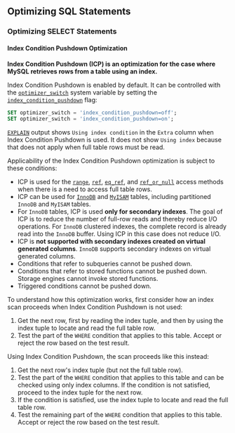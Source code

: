 ## Optimizing SQL Statements

### Optimizing SELECT Statements

#### Index Condition Pushdown Optimization

**Index Condition Pushdown (ICP) is an optimization for the case where MySQL retrieves rows from a table using an index.** 

Index Condition Pushdown is enabled by default. It can be controlled with the [`optimizer_switch`](https://dev.mysql.com/doc/refman/8.0/en/server-system-variables.html#sysvar_optimizer_switch) system variable by setting the [`index_condition_pushdown`](https://dev.mysql.com/doc/refman/8.0/en/switchable-optimizations.html#optflag_index-condition-pushdown) flag:

```sql
SET optimizer_switch = 'index_condition_pushdown=off';
SET optimizer_switch = 'index_condition_pushdown=on';
```

[`EXPLAIN`](https://dev.mysql.com/doc/refman/8.0/en/explain.html) output shows `Using index condition` in the `Extra` column when Index Condition Pushdown is used. It does not show `Using index` because that does not apply when full table rows must be read.



Applicability of the Index Condition Pushdown optimization is subject to these conditions:

- ICP is used for the [`range`](https://dev.mysql.com/doc/refman/8.0/en/explain-output.html#jointype_range), [`ref`](https://dev.mysql.com/doc/refman/8.0/en/explain-output.html#jointype_ref), [`eq_ref`](https://dev.mysql.com/doc/refman/8.0/en/explain-output.html#jointype_eq_ref), and [`ref_or_null`](https://dev.mysql.com/doc/refman/8.0/en/explain-output.html#jointype_ref_or_null) access methods when there is a need to access full table rows.
- ICP can be used for [`InnoDB`](https://dev.mysql.com/doc/refman/8.0/en/innodb-storage-engine.html) and [`MyISAM`](https://dev.mysql.com/doc/refman/8.0/en/myisam-storage-engine.html) tables, including partitioned `InnoDB` and `MyISAM` tables.
- For `InnoDB` tables, ICP is used **only for secondary indexes**. The goal of ICP is to reduce the number of full-row reads and thereby reduce I/O operations. For `InnoDB` clustered indexes, the complete record is already read into the `InnoDB` buffer. Using ICP in this case does not reduce I/O.
- ICP is **not supported with secondary indexes created on virtual generated columns**. `InnoDB` supports secondary indexes on virtual generated columns.
- Conditions that refer to subqueries cannot be pushed down.
- Conditions that refer to stored functions cannot be pushed down. Storage engines cannot invoke stored functions.
- Triggered conditions cannot be pushed down.



To understand how this optimization works, first consider how an index scan proceeds when Index Condition Pushdown is not used:

1. Get the next row, first by reading the index tuple, and then by using the index tuple to locate and read the full table row.
2. Test the part of the `WHERE` condition that applies to this table. Accept or reject the row based on the test result.

Using Index Condition Pushdown, the scan proceeds like this instead:

1. Get the next row's index tuple (but not the full table row).
2. Test the part of the `WHERE` condition that applies to this table and can be checked using only index columns. If the condition is not satisfied, proceed to the index tuple for the next row.
3. If the condition is satisfied, use the index tuple to locate and read the full table row.
4. Test the remaining part of the `WHERE` condition that applies to this table. Accept or reject the row based on the test result.